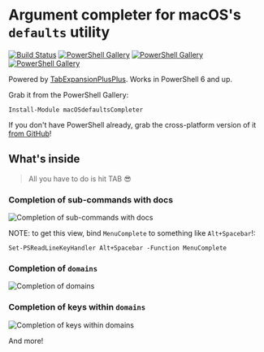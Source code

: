 # Argument completer for macOS's `defaults` utility

[![Build Status](https://dev.azure.com/TylerLeonhardt/macOSdefaultsCompleter/_apis/build/status/TylerLeonhardt.macOSdefaultsCompleter?branchName=master)](https://dev.azure.com/TylerLeonhardt/macOSdefaultsCompleter/_build/latest?definitionId=5&branchName=master)
[![PowerShell Gallery](https://img.shields.io/powershellgallery/v/macOSdefaultsCompleter.svg)](https://www.powershellgallery.com/packages/macOSdefaultsCompleter)
[![PowerShell Gallery](https://img.shields.io/powershellgallery/dt/macOSdefaultsCompleter.svg)](https://www.powershellgallery.com/packages/macOSdefaultsCompleter)
[![PowerShell Gallery](https://img.shields.io/powershellgallery/p/macOSdefaultsCompleter.svg)](https://www.powershellgallery.com/packages/macOSdefaultsCompleter)

Powered by [TabExpansionPlusPlus](https://github.com/lzybkr/TabExpansionPlusPlus). Works in PowerShell 6 and up.

Grab it from the PowerShell Gallery:

```pwsh
Install-Module macOSdefaultsCompleter
```

If you don't have PowerShell already, grab the cross-platform version of it [from GitHub](https://github.com/PowerShell/PowerShell)!

## What's inside

> All you have to do is hit TAB 😎

### Completion of sub-commands with docs

![Completion of sub-commands with docs](https://user-images.githubusercontent.com/2644648/61571200-abe73600-aa46-11e9-9364-d2b965fd4db0.png)

NOTE: to get this view, bind `MenuComplete` to something like `Alt+Spacebar`!:

```pwsh
Set-PSReadLineKeyHandler Alt+Spacebar -Function MenuComplete
```

### Completion of `domains`

![Completion of domains](https://user-images.githubusercontent.com/2644648/61571250-f10b6800-aa46-11e9-8fe7-bc991dd34cc2.png)

### Completion of keys within `domains`

![Completion of keys within domains](https://user-images.githubusercontent.com/2644648/61571287-18623500-aa47-11e9-830c-338e8fa475e4.png)

And more!
